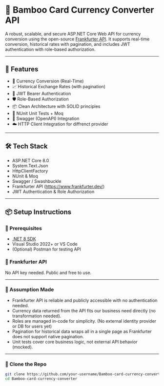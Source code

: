 # 💱 Bamboo Card Currency Converter API

A robust, scalable, and secure ASP.NET Core Web API for currency conversion using the open-source [Frankfurter API](https://www.frankfurter.dev/). It supports real-time conversion, historical rates with pagination, and includes JWT authentication with role-based authorization.

---

## 🚀 Features

- 🔄 Currency Conversion (Real-Time)
- 📈 Historical Exchange Rates (with pagination)
- 🔐 JWT Bearer Authentication
- 🛡️ Role-Based Authorization
- 📦 Clean Architecture with SOLID principles
- 🧪 NUnit Unit Tests + Moq
- 📑 Swagger (OpenAPI) Integration
- ☁️ HTTP Client Integration for diffrenct provider

---

## 🛠️ Tech Stack

- ASP.NET Core 8.0
- System.Text.Json
- HttpClientFactory
- NUnit & Moq
- Swagger / Swashbuckle
- Frankfurter API (https://www.frankfurter.dev/)
- JWT Authentication & Role Authorization

---

## 📦 Setup Instructions

### 🔧 Prerequisites

- [.NET 8 SDK](https://dotnet.microsoft.com/en-us/download/dotnet/8.0)
- Visual Studio 2022+ or VS Code
- (Optional) Postman for testing API

### 🚨 Frankfurter API

No API key needed. Public and free to use.

---

### 🚨 Assumption Made

- Frankfurter API is reliable and publicly accessible with no authentication needed.
- Currency data returned from the API fits our business need directly (no transformation needed).
- Roles are managed in-code for simplicity. (No external identity provider or DB for users yet)
- Pagination for historical data wraps all in a single page as Frankfurter does not support native pagination.
- Unit tests cover core business logic, not external API behavior (mocked).

---

### 📁 Clone the Repo

```bash
git clone https://github.com/your-username/Bamboo-card-currency-converter.git
cd Bamboo-card-currency-converter


